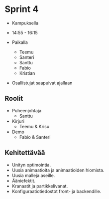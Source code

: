 # Sprint 4

- Kampuksella
- 14:55 - 16:15

- Paikalla
  - Teemu
  - Santeri
  - Santtu
  - Fabio
  - Kristian
  
- Osallistujat saapuivat ajallaan

## Roolit
- Puheenjohtaja
  - Santtu
- Kirjuri
  - Teemu & Krisu
- Demo
  - Fabio & Santeri

## Kehitettävää

- Unityn optimointia.
- Uusia animaatioita ja animaatioiden hiomista.
- Uusia malleja aseille.
- Ääniefektit.
- Kranaatit ja partikkelivanat.
- Konfiguraatiotiedostot front- ja backendille.
